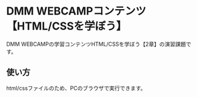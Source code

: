 # DMM WEBCAMPコンテンツ【HTML/CSSを学ぼう】
DMM WEBCAMPの学習コンテンツHTML/CSSを学ぼう【2章】の演習課題です。
## 使い方
html/cssファイルのため、PCのブラウザで実行できます。